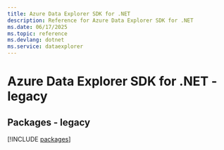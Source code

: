 ```yaml
---
title: Azure Data Explorer SDK for .NET
description: Reference for Azure Data Explorer SDK for .NET
ms.date: 06/17/2025
ms.topic: reference
ms.devlang: dotnet
ms.service: dataexplorer
---
```

# Azure Data Explorer SDK for .NET - legacy
## Packages - legacy
[!INCLUDE [packages](data-explorer-index.md)]
